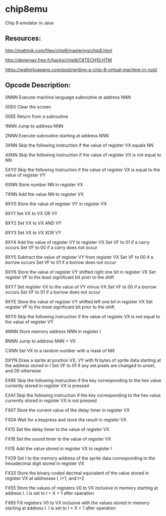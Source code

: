 # chip8emu

Chip 8 emulator in Java

## Resources:

http://mattmik.com/files/chip8/mastering/chip8.html

http://devernay.free.fr/hacks/chip8/C8TECH10.HTM

https://walterkuppens.com/post/writing-a-chip-8-virtual-machine-in-rust/

## Opcode	Description:

0NNN	Execute machine language subroutine at address NNN

00E0	Clear the screen

00EE	Return from a subroutine

1NNN	Jump to address NNN

2NNN	Execute subroutine starting at address NNN

3XNN	Skip the following instruction if the value of register VX equals NN

4XNN	Skip the following instruction if the value of register VX is not equal to NN

5XY0	Skip the following instruction if the value of register VX is equal to the value of register VY

6XNN	Store number NN in register VX

7XNN	Add the value NN to register VX

8XY0	Store the value of register VY in register VX

8XY1	Set VX to VX OR VY

8XY2	Set VX to VX AND VY

8XY3	Set VX to VX XOR VY

8XY4	Add the value of register VY to register VX
        Set VF to 01 if a carry occurs
        Set VF to 00 if a carry does not occur

8XY5	Subtract the value of register VY from register VX
        Set VF to 00 if a borrow occurs
        Set VF to 01 if a borrow does not occur

8XY6	Store the value of register VY shifted right one bit in register VX
        Set register VF to the least significant bit prior to the shift

8XY7	Set register VX to the value of VY minus VX
        Set VF to 00 if a borrow occurs
        Set VF to 01 if a borrow does not occur

8XYE	Store the value of register VY shifted left one bit in register VX
        Set register VF to the most significant bit prior to the shift

9XY0	Skip the following instruction if the value of register VX is not equal to the value of register VY

ANNN	Store memory address NNN in register I

BNNN	Jump to address NNN + V0

CXNN	Set VX to a random number with a mask of NN

DXYN	Draw a sprite at position VX, VY with N bytes of sprite data starting at the address stored in I
        Set VF to 01 if any set pixels are changed to unset, and 00 otherwise

EX9E	Skip the following instruction if the key corresponding to the hex value currently stored in register VX is pressed

EXA1	Skip the following instruction if the key corresponding to the hex value currently stored in register VX is not pressed

FX07	Store the current value of the delay timer in register VX

FX0A	Wait for a keypress and store the result in register VX

FX15	Set the delay timer to the value of register VX

FX18	Set the sound timer to the value of register VX

FX1E	Add the value stored in register VX to register I

FX29	Set I to the memory address of the sprite data corresponding to the hexadecimal digit stored in register VX

FX33	Store the binary-coded decimal equivalent of the value stored in register VX at addresses I, I+1, and I+2

FX55	Store the values of registers V0 to VX inclusive in memory starting at address I. I is set to I + X + 1 after operation

FX65	Fill registers V0 to VX inclusive with the values stored in memory starting at address I. I is set to I + X + 1 after operation
